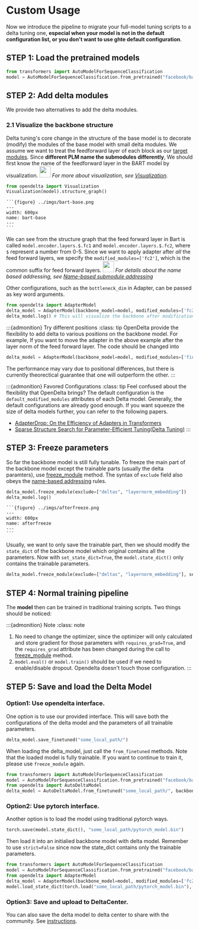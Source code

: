 # Custom Usage
Now we introduce the pipeline to migrate your full-model tuning scripts to a delta tuning one, **especial when your model is not in the default configuration list, or you don't want to use ghte default configuration**.

## STEP 1: Load the pretrained models

```python
from transformers import AutoModelForSequenceClassification
model = AutoModelForSequenceClassification.from_pretrained("facebook/bart-base") # suppose we load BART
```

## STEP 2: Add delta modules
We provide two alternatives to add the delta modules.
### 2.1 Visualize the backbone structure
Delta tuning's core change in the structure of the base model is to decorate (modify) the modules of the base model with small delta modules. We assume we want to treat the feedforward layer of each block as our [target modules](targetmodules). Since **different PLM name the submodules differently**,
We should first know the name of the feedforward layer in the BART model by visualization. <img src="../imgs/hint-icon-2.jpg" height="30px"> *For more about visualization, see [Visualization](visualization).*

```python
from opendelta import Visualization
Visualization(model).structure_graph()
```

````{collapse} <span style="color:rgb(141, 99, 224);font-weight:bold;font-style:italic">Click to view output</span>
```{figure} ../imgs/bart-base.png
---
width: 600px
name: bart-base
---
```
````


We can see from the structure graph that the feed forward layer in Bart is called `model.encoder.layers.$.fc1` and `model.encoder.layers.$.fc2`, where
`$` represent a number from 0-5.  Since we want to apply adapter after *all* the feed forward layers, we specify the `modified_modules=['fc2']`, which is the common suffix for feed forward layers.
<img src="../imgs/hint-icon-2.jpg" height="30px">  *For details about the name based addressing, see [Name-based submodule addressing](namebasedaddr)*

Other configurations, such as the `bottleneck_dim` in Adapter, can be passed as key word arguments.
```python
from opendelta import AdapterModel
delta_model = AdapterModel(backbone_model=model, modified_modules=['fc2'], bottleneck_dim=12)
delta_model.log() # This will visualize the backbone after modification and other information.
```


:::{admonition} Try different positions
:class: tip
OpenDelta provide the flexibility to add delta to various positions on the backbone model. For example, If you want to move the adapter in the above example after the layer norm of the feed forward layer. The code should be changed into
```python
delta_model = AdapterModel(backbone_model=model, modified_modules=['final_layer_norm'], bottleneck_dim=12)
```
The performance may vary due to positional differences, but there is currently theorectical guarantee that one will outperform the other.
:::


:::{admonition} Favored Configurations
:class: tip
Feel confused about the flexibility that OpenDelta brings? The default configuration is the `default_modified_modules` attributes of each Delta model. Generally, the default configurations are already good enough. If you want squeeze the size of delta models further, you can refer to the following papers.

 - [AdapterDrop: On the Efficiency of Adapters in Transformers](https://arxiv.org/abs/2010.11918)
 - [Sparse Structure Search for Parameter-Efficient Tuning(Delta Tuning)](https://arxiv.org/abs/2206.07382)
:::

## STEP 3: Freeze parameters
So far the backbone model is still fully tunable. To freeze the main part of the backbone model except the trainable parts (usually the delta paramters), use [freeze_module](opendelta.basemodel.DeltaBase.freeze_module) method. The syntax of `exclude` field also obeys the [name-based addressing](namebasedaddr) rules.


```python
delta_model.freeze_module(exclude=["deltas", "layernorm_embedding"])
delta_model.log()
```
````{collapse} <span style="color:rgb(141, 99, 224);font-weight:bold;font-style:italic">Click to view output</span>
```{figure} ../imgs/afterfreeze.png
---
width: 600px
name: afterfreeze
---
```
````

Usually, we want to only save the trainable part, then we should modify the `state_dict` of the backbone model which original contains all the parameters. Now with `set_state_dict=True`, the `model.state_dict()` only contains the trainable parameters.
```python
delta_model.freeze_module(exclude=["deltas", "layernorm_embedding"], set_state_dict=True)
```





## STEP 4: Normal training pipeline

The **model** then can be trained in traditional training scripts. Two things should be noticed:

:::{admonition} Note
:class: note
1. No need to change the optimizer, since the optimizer will only calculated and store gradient for those parameters with `requires_grad=True`, and the `requires_grad` attribute has been changed during the call to [freeze_module](opendelta.basemodel.DeltaBase.freeze_module) method.
2. `model.eval()` or `model.train()` should be used if we need to enable/disable dropout. Opendelta doesn't touch those configuration.
:::


## STEP 5: Save and load the Delta Model
### Option1: Use opendelta interface.
One option is to use our provided interface. This will save both the configurations of the delta model and the parameters of all trainable parameters.
```python
delta_model.save_finetuned("some_local_path/")
```
When loading the delta_model, just call the `from_finetuned` methods. Note that the loaded model is fully trainable. If you want to continue to train it, please use `freeze_module` again.  
```python
from transformers import AutoModelForSequenceClassification
model = AutoModelForSequenceClassification.from_pretrained("facebook/bart-base") 
from opendelta import AutoDeltaModel
delta_model = AutoDeltaModel.from_finetuned("some_local_path/", backbone_model=model)
```

### Option2: Use pytorch interface.
Another option is to load the model using traditional pytorch ways.
```python
torch.save(model.state_dict(), "some_local_path/pytorch_model.bin")
```
Then load it into an initialied backbone model with delta model. Remember to use `strict=False` since now the state_dict contains only the trainable parameters. 

```python
from transformers import AutoModelForSequenceClassification
model = AutoModelForSequenceClassification.from_pretrained("facebook/bart-base") 
from opendelta import AdapterModel
delta_model = AdapterModel(backbone_model=model, modified_modules=['fc2'], bottleneck_dim=12)
model.load_state_dict(torch.load("some_local_path/pytorch_model.bin"), strict=False)
```

### Option3: Save and upload to DeltaCenter.
You can also save the delta model to delta center to share with the community. See [instructions](deltacenter).






